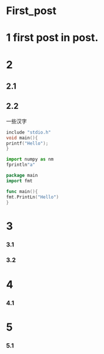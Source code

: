 # First_post


# 1 first post in post.

# 2

## 2.1

## 2.2
一些汉字
```c
include "stdio.h"
void main(){
printf("Hello");
}

```
```python
import numpy as nm
fprintln"a"
```

```go
package main
import fmt

func main(){
fmt.PrintLn("Hello")
}
```

# 3

### 3.1












### 3.2













# 4

### 4.1

# 5

### 5.1
